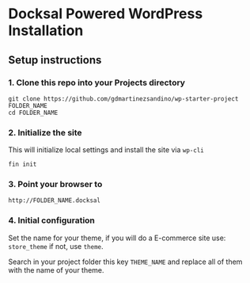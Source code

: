 # Docksal Powered WordPress Installation

## Setup instructions

### 1. Clone this repo into your Projects directory

    git clone https://github.com/gdmartinezsandino/wp-starter-project FOLDER_NAME
    cd FOLDER_NAME

### 2. Initialize the site

This will initialize local settings and install the site via `wp-cli`

    fin init

### 3. Point your browser to

    http://FOLDER_NAME.docksal

### 4. Initial configuration
    
Set the name for your theme, if you will do a E-commerce site use: `store_theme` if not, use `theme`.
    
Search in your project folder this key `THEME_NAME` and replace all of them with the name of your theme.
